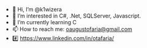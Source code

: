- 👋 Hi, I’m @k1wizera
- 👀 I’m interested in C#, .Net, SQLServer, Javascript.
- 🌱 I’m currently learning C
- 📫 How to reach me: oaugustofaria@gmail.com 
- #️⃣ https://www.linkedin.com/in/otafaria/

<!---
k1wizera/k1wizera is a ✨ special ✨ repository because its `README.md` (this file) appears on your GitHub profile.
You can click the Preview link to take a look at your changes.
--->
